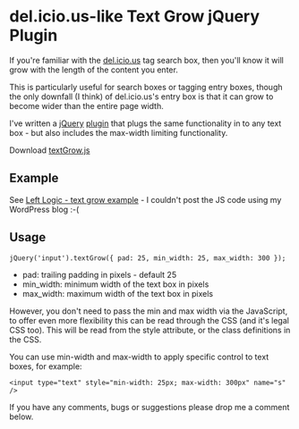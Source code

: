 # del.icio.us-like Text Grow jQuery Plugin

If you're familiar with the [del.icio.us](http://del.icio.us/remy.sharp/) tag search box, then you'll know it will grow with the length of the content you enter.

This is particularly useful for search boxes or tagging entry boxes, though the only downfall (I think) of del.icio.us's entry box is that it can grow to become wider than the entire page width.

I've written a [jQuery](http://jquery.com) [plugin](http://jquery.com/plugins) that plugs the same functionality in to any text box - but also includes the max-width limiting functionality.

Download [textGrow.js](http://leftlogic.com/jquery/textgrow.js)


<!--more-->

## Example

See [Left Logic - text grow example](http://leftlogic.com/info/articles/auto_grow_text#example) - I couldn't post the JS code using my WordPress blog :-(

## Usage

`jQuery('input').textGrow({ pad: 25, min_width: 25, max_width: 300 });`

* pad: trailing padding in pixels - default 25
* min_width: minimum width of the text box in pixels
* max_width: maximum width of the text box in pixels

However, you don't need to pass the min and max width via the JavaScript, to offer even more flexibility this can be read through the CSS (and it's legal CSS too).  This will be read from the style attribute, or the class definitions in the CSS.

You can use min-width and max-width to apply specific control to text boxes, for example:

`<input type="text" style="min-width: 25px; max-width: 300px" name="s" />`

If you have any comments, bugs or suggestions please drop me a comment below.